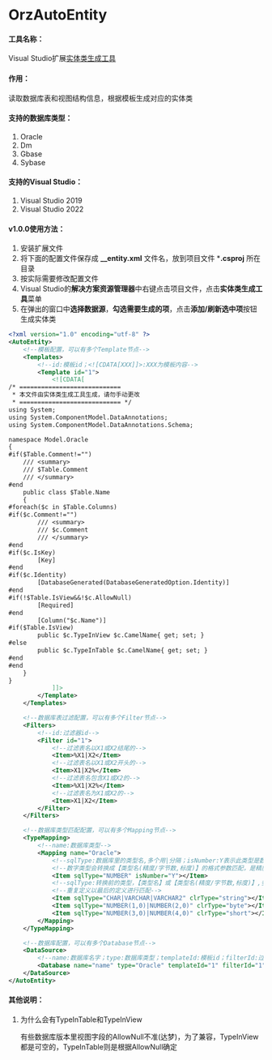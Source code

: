 # OrzAutoEntity

#### 工具名称：

Visual Studio扩展[实体类生成工具](https://github.com/NeedJustWord/OrzAutoEntity)



#### 作用：

读取数据库表和视图结构信息，根据模板生成对应的实体类



#### 支持的数据库类型：

1. Oracle
2. Dm
3. Gbase
4. Sybase



#### 支持的Visual Studio：

1. Visual Studio 2019
2. Visual Studio 2022



#### v1.0.0使用方法：

1. 安装扩展文件
2. 将下面的配置文件保存成 **__entity.xml** 文件名，放到项目文件 ***.csproj** 所在目录
3. 按实际需要修改配置文件
4. Visual Studio的**解决方案资源管理器**中右键点击项目文件，点击**实体类生成工具**菜单
5. 在弹出的窗口中**选择数据源**，**勾选需要生成的项**，点击**添加/刷新选中项**按钮生成实体类

```xml
<?xml version="1.0" encoding="utf-8" ?>
<AutoEntity>
    <!--模板配置，可以有多个Template节点-->
    <Templates>
        <!--id:模板id；<![CDATA[XXX]]>:XXX为模板内容-->
        <Template id="1">
            <![CDATA[
/* ============================
 * 本文件由实体类生成工具生成，请勿手动更改
 * ============================ */
using System;
using System.ComponentModel.DataAnnotations;
using System.ComponentModel.DataAnnotations.Schema;

namespace Model.Oracle
{
#if($Table.Comment!="")
    /// <summary>
    /// $Table.Comment
    /// </summary>
#end
    public class $Table.Name
    {
#foreach($c in $Table.Columns)
#if($c.Comment!="")
        /// <summary>
        /// $c.Comment
        /// </summary>
#end
#if($c.IsKey)
        [Key]
#end
#if($c.Identity)
        [DatabaseGenerated(DatabaseGeneratedOption.Identity)]
#end
#if(!$Table.IsView&&!$c.AllowNull)
        [Required]
#end
        [Column("$c.Name")]
#if($Table.IsView)
        public $c.TypeInView $c.CamelName{ get; set; }
#else
        public $c.TypeInTable $c.CamelName{ get; set; }
#end
#end
    }
}
            ]]>
        </Template>
    </Templates>

    <!--数据库表过滤配置，可以有多个Filter节点-->
    <Filters>
        <!--id:过滤器id-->
        <Filter id="1">
            <!--过滤表名以X1或X2结尾的-->
            <Item>%X1|X2</Item>
            <!--过滤表名以X1或X2开头的-->
            <Item>X1|X2%</Item>
            <!--过滤表名包含X1或X2的-->
            <Item>%X1|X2%</Item>
            <!--过滤表名为X1或X2的-->
            <Item>X1|X2</Item>
        </Filter>
    </Filters>

    <!--数据库类型匹配配置，可以有多个Mapping节点-->
    <TypeMapping>
        <!--name:数据库类型-->
        <Mapping name="Oracle">
            <!--sqlType:数据库里的类型名,多个用|分隔；isNumber:Y表示此类型是数字-->
            <!--数字类型会转换成【类型名(精度/字节数,标度)】的格式参数匹配，是精度还是字节数取决于数据库类型-->
            <Item sqlType="NUMBER" isNumber="Y"></Item>
            <!--sqlType:转换前的类型，【类型名】或【类型名(精度/字节数,标度)】,多个用|分隔；clrType:转换后的类型-->
            <!--重复定义以最后的定义进行匹配-->
            <Item sqlType="CHAR|VARCHAR|VARCHAR2" clrType="string"></Item>
            <Item sqlType="NUMBER(1,0)|NUMBER(2,0)" clrType="byte"></Item>
            <Item sqlType="NUMBER(3,0)|NUMBER(4,0)" clrType="short"></Item>
        </Mapping>
    </TypeMapping>

    <!--数据库配置，可以有多个Database节点-->
    <DataSource>
        <!--name:数据库名字；type:数据库类型；templateId:模板id；filterId:过滤器id；directory:实体类生成目录；connString:数据库连接字符串-->
        <Database name="name" type="Oracle" templateId="1" filterId="1" directory="Oracle" connString="*" />
    </DataSource>
</AutoEntity>
```



#### 其他说明：

1. 为什么会有TypeInTable和TypeInView

   有些数据库版本里视图字段的AllowNull不准(达梦)，为了兼容，TypeInView都是可空的，TypeInTable则是根据AllowNull确定